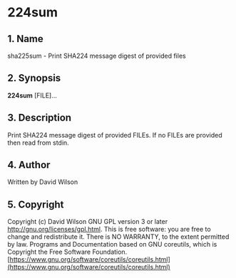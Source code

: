 # 224sum

## 1. Name

sha225sum - Print SHA224 message digest of provided files

## 2. Synopsis

**224sum** \[FILE\]...

## 3. Description

Print SHA224 message digest of provided FILEs. If no FILEs are provided
then read from stdin.

## 4. Author

Written by David Wilson

## 5. Copyright

Copyright (c) David Wilson   GNU GPL version 3 or later
<http://gnu.org/licenses/gpl.html>. This is free software: you are free
to change and redistribute it.  There is NO WARRANTY, to the extent
permitted by law.   Programs and Documentation based on GNU coreutils,
which is Copyright the Free Software Foundation.
[https://www.gnu.org/software/coreutils/coreutils.html](https://www.gnu.org/software/coreutils/coreutils.html)
